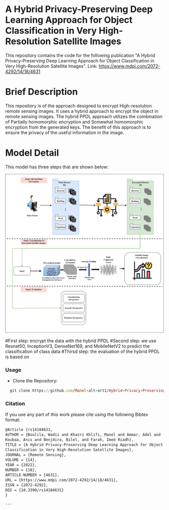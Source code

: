 # A Hybrid Privacy-Preserving Deep Learning Approach for Object Classification in Very High-Resolution Satellite Images
This repository contains the code for the following publication "A Hybrid Privacy-Preserving Deep Learning Approach for Object Classification in Very High-Resolution Satellite Images". Link: https://www.mdpi.com/2072-4292/14/18/4631
 
# Brief Description
This repository is of the approach designed to encrypt High-resolution remote sensing images. It uses a hybrid approach to encrypt the object in remote sensing images. The hybrid PPDL approach utilizes the combination of Partially homomorphic encryption and Somewhat homomorphic encryption from the generated keys. The benefit of this approach is to ensure the privacy of the useful information in the image.

# Model Detail
This model has three steps that are shown below:

![tree](GA.png)

#First step: encrypt the data with the hybrid PPDL
#Second step: we use  Resnet50, InceptionV3, DenseNet169, and MobileNetV2  to predict the classification of class data
#Thirsd step: the evaluation of the hybrid PPDL is based on  

### Usage
* Clone the Repository:
```ruby
  git clone https://github.com/Manel-alt-art1/Hybrid-Privacy-Preserving-Deep-Learning.git
```

### Citation

If you use any part of this work please cite using the following Bibtex format:
```
@Article {rs14184631,
AUTHOR = {Boulila, Wadii and Khazri Khlifi, Manel and Ammar, Adel and Koubaa, Anis and Benjdira, Bilel, and Farah, Imed Riadh},
TITLE = {A Hybrid Privacy-Preserving Deep Learning Approach for Object Classification in Very High-Resolution Satellite Images},
JOURNAL = {Remote Sensing},
VOLUME = {14},
YEAR = {2022},
NUMBER = {18},
ARTICLE-NUMBER = {4631},
URL = {https://www.mdpi.com/2072-4292/14/18/4631},
ISSN = {2072-4292},
DOI = {10.3390/rs14184631}
}

'''
